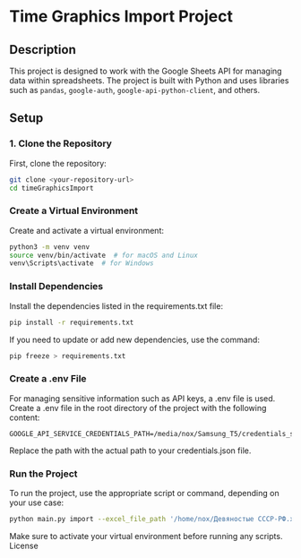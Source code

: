 # Time Graphics Import Project

## Description

This project is designed to work with the Google Sheets API for managing data within spreadsheets. The project is built
with Python and uses libraries such as `pandas`, `google-auth`, `google-api-python-client`, and others.

## Setup

### 1. Clone the Repository

First, clone the repository:

```bash
git clone <your-repository-url>
cd timeGraphicsImport
```

### Create a Virtual Environment

Create and activate a virtual environment:

```bash
python3 -m venv venv
source venv/bin/activate  # for macOS and Linux
venv\Scripts\activate  # for Windows
```

### Install Dependencies

Install the dependencies listed in the requirements.txt file:

```bash
pip install -r requirements.txt
```

If you need to update or add new dependencies, use the command:

```bash
pip freeze > requirements.txt
```

### Create a .env File

For managing sensitive information such as API keys, a .env file is used. Create a .env file in the root directory of
the project with the following content:

```plaintext
GOOGLE_API_SERVICE_CREDENTIALS_PATH=/media/nox/Samsung_T5/credentials_service.json
```

Replace the path with the actual path to your credentials.json file.

### Run the Project

To run the project, use the appropriate script or command, depending on your use case:

```bash
python main.py import --excel_file_path '/home/nox/Девяностые СССР-РФ.xlsx' --spreadsheet_id '1cWsqTIX1TUR5dQoINP5NhBSV--uHHQaFSbf_RJg5omE'

```

Make sure to activate your virtual environment before running any scripts.
License

